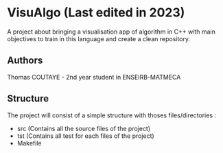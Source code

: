 # VisuAlgo (Last edited in 2023)
A project about bringing a visualisation app of algorithm in C++ with main objectives to train in this language and create a clean repository.


## Authors 
Thomas COUTAYE - 2nd year student in ENSEIRB-MATMECA 

## Structure

The project will consist of a simple structure with thoses files/directories :

- src (Contains all the source files of the project)
- tst (Contains all test for each files of the project)
- Makefile

